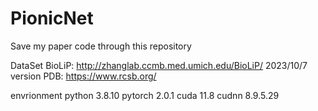# PionicNet

Save my paper code through this repository

DataSet
BioLiP: <http://zhanglab.ccmb.med.umich.edu/BioLiP/> 2023/10/7 version
PDB: <https://www.rcsb.org/>

envrionment
python 3.8.10
pytorch 2.0.1
cuda 11.8
cudnn 8.9.5.29
